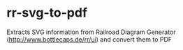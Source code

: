 rr-svg-to-pdf
=============

Extracts SVG information from Railroad Diagram Generator (http://www.bottlecaps.de/rr/ui) and convert them to PDF
